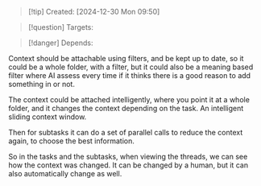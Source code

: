 
>[!tip] Created: [2024-12-30 Mon 09:50]

>[!question] Targets: 

>[!danger] Depends: 

Context should be attachable using filters, and be kept up to date, so it could be a whole folder, with a filter, but it could also be a meaning based filter where AI assess every time if it thinks there is a good reason to add something in or not.

The context could be attached intelligently, where you point it at a whole folder, and it changes the context depending on the task.   An intelligent sliding context window.

Then for subtasks it can do a set of parallel calls to reduce the context again, to choose the best information.

So in the tasks and the subtasks, when viewing the threads, we can see how the context was changed.  It can be changed by a human, but it can also automatically change as well.